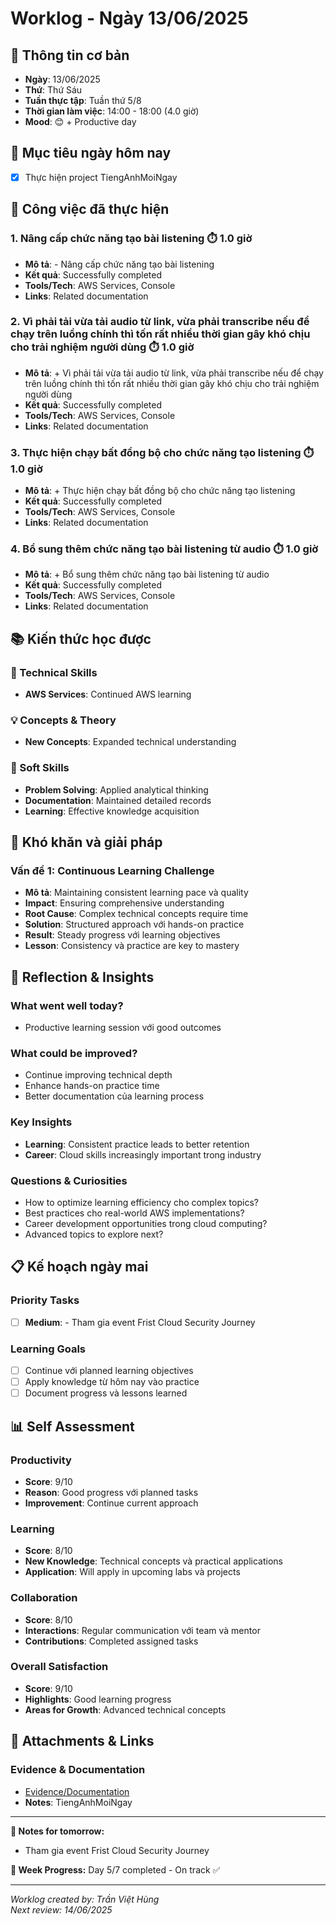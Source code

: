 # Worklog - Ngày 13/06/2025

## 📅 Thông tin cơ bản
- **Ngày**: 13/06/2025
- **Thứ**: Thứ Sáu
- **Tuần thực tập**: Tuần thứ 5/8
- **Thời gian làm việc**: 14:00 - 18:00 (4.0 giờ)
- **Mood**: 😊 + Productive day

## 🎯 Mục tiêu ngày hôm nay
- [x] Thực hiện project TiengAnhMoiNgay

## 💼 Công việc đã thực hiện

### 1. Nâng cấp chức năng tạo bài listening ⏱️ 1.0 giờ
- **Mô tả**: - Nâng cấp chức năng tạo bài listening
- **Kết quả**: Successfully completed
- **Tools/Tech**: AWS Services, Console
- **Links**: Related documentation

### 2. Vì phải tải vừa tải audio từ link, vừa phải transcribe nếu để chạy trên luồng chính thì tốn rất nhiều thời gian gây khó chịu cho trải nghiệm người dùng ⏱️ 1.0 giờ
- **Mô tả**: + Vì phải tải vừa tải audio từ link, vừa phải transcribe nếu để chạy trên luồng chính thì tốn rất nhiều thời gian gây khó chịu cho trải nghiệm người dùng
- **Kết quả**: Successfully completed
- **Tools/Tech**: AWS Services, Console
- **Links**: Related documentation

### 3. Thực hiện chạy bất đồng bộ cho chức năng tạo listening ⏱️ 1.0 giờ
- **Mô tả**: + Thực hiện chạy bất đồng bộ cho chức năng tạo listening
- **Kết quả**: Successfully completed
- **Tools/Tech**: AWS Services, Console
- **Links**: Related documentation

### 4. Bổ sung thêm chức năng tạo bài listening từ audio ⏱️ 1.0 giờ
- **Mô tả**: + Bổ sung thêm chức năng tạo bài listening từ audio
- **Kết quả**: Successfully completed
- **Tools/Tech**: AWS Services, Console
- **Links**: Related documentation

## 📚 Kiến thức học được

### 🔧 Technical Skills
- **AWS Services**: Continued AWS learning

### 💡 Concepts & Theory
- **New Concepts**: Expanded technical understanding

### 🤝 Soft Skills
- **Problem Solving**: Applied analytical thinking
- **Documentation**: Maintained detailed records
- **Learning**: Effective knowledge acquisition

## 🚧 Khó khăn và giải pháp

### Vấn đề 1: Continuous Learning Challenge
- **Mô tả**: Maintaining consistent learning pace và quality
- **Impact**: Ensuring comprehensive understanding
- **Root Cause**: Complex technical concepts require time
- **Solution**: Structured approach với hands-on practice
- **Result**: Steady progress với learning objectives
- **Lesson**: Consistency và practice are key to mastery

## 💭 Reflection & Insights

### What went well today?
- Productive learning session với good outcomes

### What could be improved?
- Continue improving technical depth
- Enhance hands-on practice time
- Better documentation của learning process

### Key Insights
- **Learning**: Consistent practice leads to better retention
- **Career**: Cloud skills increasingly important trong industry

### Questions & Curiosities
- How to optimize learning efficiency cho complex topics?
- Best practices cho real-world AWS implementations?
- Career development opportunities trong cloud computing?
- Advanced topics to explore next?

## 📋 Kế hoạch ngày mai

### Priority Tasks
- [ ] **Medium**: - Tham gia event Frist Cloud Security Journey

### Learning Goals
- [ ] Continue với planned learning objectives
- [ ] Apply knowledge từ hôm nay vào practice
- [ ] Document progress và lessons learned

## 📊 Self Assessment

### Productivity
- **Score**: 9/10
- **Reason**: Good progress với planned tasks
- **Improvement**: Continue current approach

### Learning
- **Score**: 8/10
- **New Knowledge**: Technical concepts và practical applications
- **Application**: Will apply in upcoming labs và projects

### Collaboration
- **Score**: 8/10
- **Interactions**: Regular communication với team và mentor
- **Contributions**: Completed assigned tasks

### Overall Satisfaction
- **Score**: 9/10
- **Highlights**: Good learning progress
- **Areas for Growth**: Advanced technical concepts

## 📎 Attachments & Links

### Evidence & Documentation
- [Evidence/Documentation](https://github.com/VietHung0901/TiengAnhMoiNgay/tree/DEV)
- **Notes**: TiengAnhMoiNgay

---

**📝 Notes for tomorrow:**
- Tham gia event Frist Cloud Security Journey

**🎯 Week Progress:**
Day 5/7 completed - On track ✅

---
*Worklog created by: Trần Việt Hùng*  
*Next review: 14/06/2025*